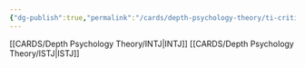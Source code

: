 ```yaml
---
{"dg-publish":true,"permalink":"/cards/depth-psychology-theory/ti-critic/","created":"2023-01-05T12:07:09.648+01:00","updated":"2023-01-06T15:48:21.641+01:00"}
---
```



[[CARDS/Depth Psychology Theory/INTJ\|INTJ]]
[[CARDS/Depth Psychology Theory/ISTJ\|ISTJ]]
